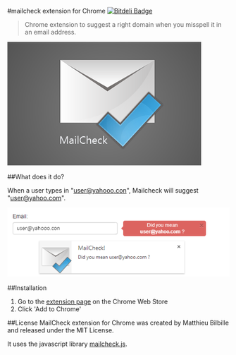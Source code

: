 #mailcheck extension for Chrome [![Bitdeli Badge](https://d2weczhvl823v0.cloudfront.net/mbilbille/chrome-mailcheck/trend.png)](https://bitdeli.com/free "Bitdeli Badge")

> Chrome extension to suggest a right domain when you misspell it in an email address.

![diagram](https://github.com/mbilbille/chrome-mailcheck/raw/master/doc/mail-check-title.png?raw=true)

##What does it do?

When a user types in "user@yahooo.con", Mailcheck will suggest "user@yahoo.com".

![diagram](https://github.com/mbilbille/chrome-mailcheck/raw/master/doc/example.png?raw=true)

##Installation
1. Go to the [extension page](https://chrome.google.com/webstore/detail/mailcheck/olghnkfiljkinfbnichocbepnimdfclf) on the Chrome Web Store
2. Click 'Add to Chrome'

##License
MailCheck extension for Chrome was created by Matthieu Bilbille and released under the MIT License.

It uses the javascript library [mailcheck.js](http://github.com/Kicksend/mailcheck).
